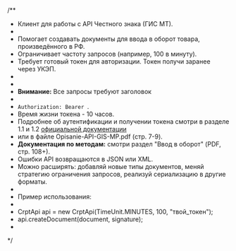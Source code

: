 /**
 * Клиент для работы с API Честного знака (ГИС МТ).
 *
 * Помогает создавать документы для ввода в оборот товара, произведённого в РФ.
 * Ограничивает частоту запросов (например, 100 в минуту).
 * Требует готовый токен для авторизации. Токен получи заранее через УКЭП.
 *
 *
 * <b>Внимание:</b> Все запросы требуют заголовок
 *
 * <code>Authorization: Bearer <token></code>.
 * Время жизни токена - 10 часов.
 * Подробнее об аутентификации и получении токена смотри в разделе 1.1 и 1.2 <a href="https://ismp.crpt.ru/docs/">официальной документации</a>
 * или в файле Opisanie-API-GIS-MP.pdf  (стр. 7-9).
 * <b>Документация по методам:</b> смотри раздел "Ввод в оборот" (PDF, стр. 108+).
 * Ошибки API возвращаются в JSON или XML.
 * Можно расширять: добавляй новые типы документов, меняй стратегию ограничения запросов, реализуй сериализацию в другие форматы.
 *
 * Пример использования:
 *
 * CrptApi api = new CrptApi(TimeUnit.MINUTES, 100, "твой_токен");
 * api.createDocument(document, signature);
 * </pre>
 */
